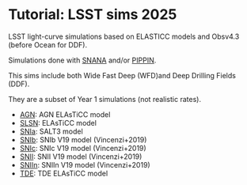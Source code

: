 # Tutorial: LSST sims 2025

LSST light-curve simulations based on ELASTICC models and Obsv4.3 (before Ocean for DDF).

Simulations done with [SNANA](https://github.com/RickKessler/SNANA) and/or [PIPPIN](https://github.com/dessn/Pippin).

This sims include both Wide Fast Deep (WFD)and Deep Drilling Fields (DDF).

They are a subset of Year 1 simulations (not realistic rates).

- [AGN](sims/AGN): AGN ELAsTiCC model
- [SLSN](sims/SLSN): ELAsTiCC model
- [SNIa](sims/SNIa): SALT3 model
- [SNIb](sims/SNIb): SNIb V19 model (Vincenzi+2019)
- [SNIc](sims/SNIc): SNIc V19 model (Vincenzi+2019)
- [SNII](sims/SNII): SNII V19 model (Vincenzi+2019)
- [SNIIn](sims/SNIIn): SNIIn V19 model (Vincenzi+2019)
- [TDE](sims/TDE): TDE ELAsTiCC model